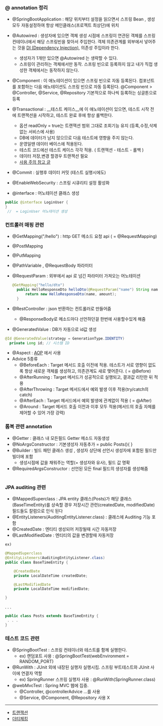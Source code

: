 ### @ annotation 정리 
- @SpringBootApplication : 해당 위치부터 설정을 읽으면서 
스프링 Bean , 생성 모두 자동설정하여 항상 메인클래스(프로젝트 최상단)에 위치
-  @Autowired : 생성자에 있으면 객체 생성 시점에 스프링이 연관된 객체를 스프링 컨테이너에서 해당 스프링빈을 찾아서 주입한다.
  객체 의존관계를 외부에서 넣어주는 것을 [DI (Dependency Injection)](./DI.md), 의존성 주입이라 한다.
    - 생성자가 1개만 있으면 @Autowired 는 생략할 수 있다.
    - 스프링이 관리하는 객체에서만 동작. 스프링 빈으로 등록하지 않고 내가 직접 생성한 객체에서는 동작하지 않는다.

- @Component : 이 애노테이션이 있으면 스프링 빈으로 자동 등록된다.
  컴포넌트를 포함하는 다음 애노테이션도 스프링 빈으로 자동 등록된다. 
  @Component > @Controller, @Service, @Repository
  기본적으로 하나씩 등록하는 싱글톤으로 등록 

- @Transactional : __테스트 케이스__에 이 애노테이션이 있으면, 테스트 시작 전에 트랜잭션을 시작하고, 테스트 완료 후에 항상 롤백한다. 
  - 옵션 readOnly = true는 트랜잭션 범위 그대로 조회기능 유지 (등록,수정,삭제 없는 서비스에 사용)
  - DB에 데이터가 남지 않으므로 다음 테스트에 영향을 주지 않는다.
  - 운영일땐 데이터 베이스에 적용된다.
  - 테스트 코드에선 테스트 케이스 각각 적용. ( 트랜잭션 - 테스트 - 롤백 )
  - 데이터 저장,변경 할경우 트랜잭션 필요
  - [사용 주의 참고 글](https://mommoo.tistory.com/92)

- @Commit : 실행후 데이터 커밋 (테스트 실행시에도)
- @EnableWebSecurity : 스프링 시큐리티 설정 활성화
- @interface : 어노테이션 클래스 생성 
```java
public @interface LoginUser {
}
 //  = LoginUser 어노테이션 생성
```


### 컨트롤러 매핑 관련
- @GetMapping("/hello") : http GET 메소드 요청 api  ( = @RequestMapping)
- @PostMapping
- @PutMapping
-  @PathVariable , @RequestBody 파라미터 

- @RequestParam : 외부에서 api 로 넘긴 파라미터 가져오는 어노테이션 
  ```java
  @GetMapping("hello/dto")
    public HelloResponseDto helloDto(@RequestParam("name") String name, @RequestParam("amount") int amount){
        return new HelloResponseDto(name, amount);
    }
  ```

- @RestController : json 반환하는 컨트롤러로 만들어줌 
  -  @ResponseBody로 메소드마다 선언하던걸 한번에 사용할수있게 해줌 

- @GeneratedValue : DB가 자동으로 id값 생성
```java
@Id @GeneratedValue(strategy = GenerationType.IDENTITY)
  private Long id; // 시스템 ID
```

- @Aspect : [AOP](./AOP.md) 에서 사용
- Advice 5종류 
  - @BeforeEach : Target 메서드 호출 이전에 적용. 테스트가 서로 영향이 없도록 항상 새로운 객체를 생성하고, 의존관계도 새로 맺어준다.  ( = @Before)
  - @AfterRunning : Target 메서드가 성공적으로 실행되고, 결과값 리턴한 뒤 적용
  - @AfterThrowing : Target 메서드에서 예외 발생 이후 적용(try/catch의 catch)
  - @AfterEach : Target 메서드에서 예외 발생에 관계없이 적용 ( = @After)
  - @Around : Target 메서드 호출 이전과 이후 모두 적용(메서드의 호출 자체를 제어할 수 있어 가장 강력)

### 롬복 관련 annotation
- @Getter : 클래스 내 모든필드 Getter 메소드 자동생성
- @NoArgsConstructor : 기본생성자 자동추가 = public Posts(){ }
- @Builder : 빌드 패턴 클래스 생성 , 생성자 상단에 선언시 생성자에 포함된 필드만 빌더에 포함
  - 생성시점에 값을 채워주는 역할(= 생성자와 유사), 필드 값 명확
- @RequiredArgsConstructor  : 선언된 모든 final 필드의 생성자를 생성해줌


#
### JPA auditing 관련
- @MappedSuperclass : JPA entity 클래스(Posts)가 해당 클래스(BaseTimeEntity)를 상속할 경우 저장시간 관련(createdDate, modifiedDate) 필드들도 칼럼으로 인식 된다
- @EntityListeners(AuditingEntityListener.class) : 클래스에 Auditing 기능 포함
- @CreatedDate : 엔티티 생성되어 저장될때 시간 자동저장
- @LastModifiedDate : 엔티티의 값을 변경할때 자동저장

```java
ex) 

@MappedSuperclass 
@EntityListeners(AuditingEntityListener.class) 
public class BaseTimeEntity {

    @CreatedDate
    private LocalDateTime createdDate;

    @LastModifiedDate
    private LocalDateTime modifiedDate;

}
```
. . . 
```java
public class Posts extends BaseTimeEntity {
 . . . 
}
```
### 테스트 코드 관련
- @SpringBootTest : 스프링 컨테이너와 테스트를 함께 실행한다.
  - ex) 랜덤포트 사용 : @SpringBootTest(webEnvironment = RANDOM_PORT)
- @RunWith : JUnit 외에 내장된 실행자 실행시킴.
스프링 부트테스트와 JUnit 사이에 연결자 역할 
  - ex) SpringRunner 스프링 실행자 사용 : @RunWith(SpringRunner.class)
- @webMvcTest : Spring MVC 웹에 집중. 
  - @Controller, @controllerAdvice ...를 사용
  - @Service, @Component, @Repository 사용 X


  
- - - 
- [트랜잭션](https://devuna.tistory.com/30)
- [더티체킹](https://jojoldu.tistory.com/415)